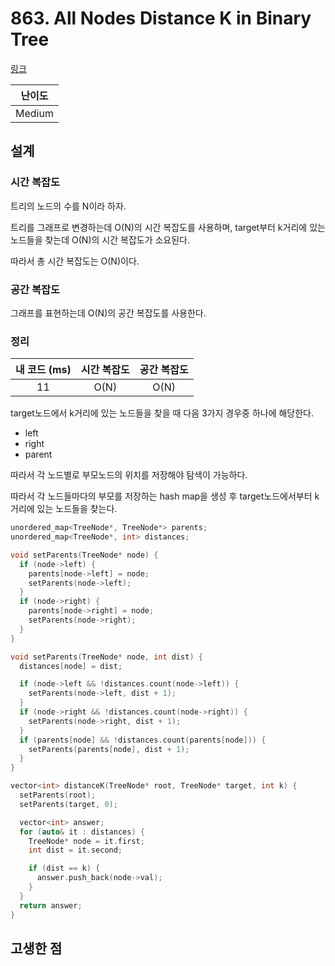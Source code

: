 # 863. All Nodes Distance K in Binary Tree

[링크](https://leetcode.com/problems/all-nodes-distance-k-in-binary-tree/description/)

| 난이도 |
| :----: |
| Medium |

## 설계

### 시간 복잡도

트리의 노드의 수를 N이라 하자.

트리를 그래프로 변경하는데 O(N)의 시간 복잡도를 사용하며, target부터 k거리에 있는 노드들을 찾는데 O(N)의 시간 복잡도가 소요된다.

따라서 총 시간 복잡도는 O(N)이다.

### 공간 복잡도

그래프를 표현하는데 O(N)의 공간 복잡도를 사용한다.

### 정리

| 내 코드 (ms) | 시간 복잡도 | 공간 복잡도 |
| :----------: | :---------: | :---------: |
|      11      |    O(N)     |    O(N)     |

target노드에서 k거리에 있는 노드들을 찾을 때 다음 3가지 경우중 하나에 해당한다.

- left
- right
- parent

따라서 각 노드별로 부모노드의 위치를 저장해야 탐색이 가능하다.

따라서 각 노드들마다의 부모를 저장하는 hash map을 생성 후 target노드에서부터 k거리에 있는 노드들을 찾는다.

```cpp
unordered_map<TreeNode*, TreeNode*> parents;
unordered_map<TreeNode*, int> distances;

void setParents(TreeNode* node) {
  if (node->left) {
    parents[node->left] = node;
    setParents(node->left);
  }
  if (node->right) {
    parents[node->right] = node;
    setParents(node->right);
  }
}

void setParents(TreeNode* node, int dist) {
  distances[node] = dist;

  if (node->left && !distances.count(node->left)) {
    setParents(node->left, dist + 1);
  }
  if (node->right && !distances.count(node->right)) {
    setParents(node->right, dist + 1);
  }
  if (parents[node] && !distances.count(parents[node])) {
    setParents(parents[node], dist + 1);
  }
}

vector<int> distanceK(TreeNode* root, TreeNode* target, int k) {
  setParents(root);
  setParents(target, 0);

  vector<int> answer;
  for (auto& it : distances) {
    TreeNode* node = it.first;
    int dist = it.second;

    if (dist == k) {
      answer.push_back(node->val);
    }
  }
  return answer;
}
```

## 고생한 점
